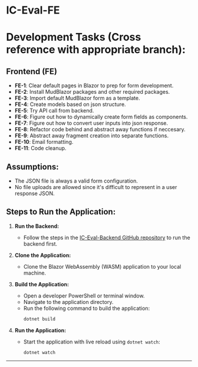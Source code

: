 # IC-Eval-FE

# Development Tasks (Cross reference with appropriate branch):

## Frontend (FE)

- **FE-1**: Clear default pages in Blazor to prep for form development.
- **FE-2**: Install MudBlazor packages and other required packages.
- **FE-3**: Import default MudBlazor form as a template.
- **FE-4**: Create models based on json structure.
- **FE-5**: Try API call from backend.
- **FE-6**: Figure out how to dynamically create form fields as components.
- **FE-7**: Figure out how to convert user inputs into json response.
- **FE-8**: Refactor code behind and abstract away functions if neccesary.
- **FE-9**: Abstract away fragment creation into separate functions.
- **FE-10**: Email formatting.
- **FE-11**: Code cleanup.


## Assumptions:
- The JSON file is always a valid form configuration.
- No file uploads are allowed since it's difficult to represent in a user response JSON.

## Steps to Run the Application:

1. **Run the Backend:**
   - Follow the steps in the [IC-Eval-Backend GitHub repository](https://github.com/echen12/IC-Eval-Backend) to run the backend first.

2. **Clone the Application:**
   - Clone the Blazor WebAssembly (WASM) application to your local machine.

3. **Build the Application:**
   - Open a developer PowerShell or terminal window.
   - Navigate to the application directory.
   - Run the following command to build the application:
     ```bash
     dotnet build
     ```

4. **Run the Application:**
   - Start the application with live reload using `dotnet watch`:
     ```bash
     dotnet watch
     ```

---
